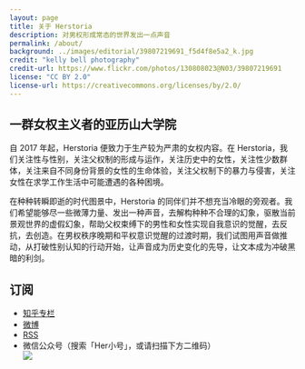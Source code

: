 ```yaml
---
layout: page
title: 关于 Herstoria
description: 对男权形成常态的世界发出一点声音
permalink: /about/
background: ../images/editorial/39807219691_f5d4f8e5a2_k.jpg
credit: "kelly bell photography"
credit-url: https://www.flickr.com/photos/130808023@N03/39807219691
license: "CC BY 2.0"
license-url: https://creativecommons.org/licenses/by/2.0/
---
```


## 一群女权主义者的亚历山大学院

自 2017 年起，Herstoria 便致力于生产较为严肃的女权内容。在 Herstoria，我们关注性与性别，关注父权制的形成与运作，关注历史中的女性，关注性少数群体，关注来自不同身份背景的女性的生命体验，关注父权制下的暴力与侵害，关注女性在求学工作生活中可能遭遇的各种困境。

在种种转瞬即逝的时代图景中，Herstoria 的同伴们并不想充当冷眼的旁观者。我们希望能够尽一些微薄力量、发出一种声音，去解构种种不合理的幻象，驱散当前景观世界的虚假幻象，帮助父权束缚下的男性和女性实现自我意识的觉醒，去反抗，去创造。在男权秩序晚期和平权意识觉醒的过渡时期，我们试图用声音做推动，从打破性别认知的行动开始，让声音成为历史变化的先导，让文本成为冲破黑暗的利剑。

## 订阅

<ul style="margin-top:1rem;">
<li><a href="https://zhuanlan.zhihu.com/herstoria">知乎专栏</a></li>
<li><a href="https://weibo.com/u/6369020131">微博</a></li>
<li><a href="https://herstoria.me/feed.xml">RSS</a></li>
<li>微信公众号（搜索「Her小号」，或请扫描下方二维码）</li>

<img class="img-fluid" src="../images/footer.png">
